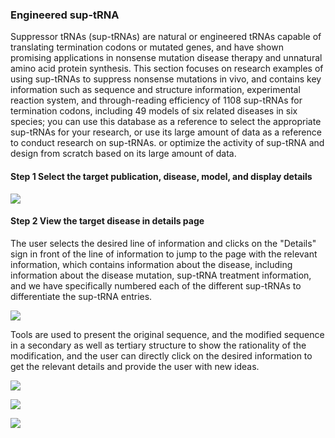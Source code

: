 ###   Engineered sup-tRNA 

Suppressor tRNAs \(sup\-tRNAs\) are natural or engineered tRNAs capable of translating termination codons or mutated genes, and have shown promising applications in nonsense mutation disease therapy and unnatural amino acid protein synthesis\. This section focuses on research examples of using sup\-tRNAs to suppress nonsense mutations in vivo, and contains key information such as sequence and structure information, experimental reaction system, and through\-reading efficiency of 1108 sup\-tRNAs for termination codons, including 49 models of six related diseases in six species; you can use this database as a reference to select the appropriate sup\-tRNAs for your research, or use its large amount of data as a reference to conduct research on sup\-tRNAs\. or optimize the activity of sup\-tRNA and design from scratch based on its large amount of data\.

#### Step 1 Select the target publication, disease, model, and display details


![](https://minio.lumoxuan.cn/ensure/help/Engineered%20Sup-tRNA%20Select%20the%20target%20publication.png)

#### Step 2  View the target disease in details page

The user selects the desired line of information and clicks on the "Details" sign in front of the line of information to jump to the page with the relevant information, which contains information about the disease, including information about the disease mutation, sup\-tRNA treatment information, and we have specifically numbered each of the different sup\-tRNAs to differentiate the sup\-tRNA entries\.

![](https://minio.lumoxuan.cn/ensure/help/chick%20to%20open%20deatils%20page.png)

Tools are used to present the original sequence, and the modified sequence in a secondary as well as tertiary structure to show the rationality of the modification, and the user can directly click on the desired information to get the relevant details and provide the user with new ideas\.

![](https://minio.lumoxuan.cn/ensure/help/More%20details%20of%20Engineered%20Sup-tRNA%20%20.png)

![](https://minio.lumoxuan.cn/ensure/help/Engineered%20Sup-tRNA%20alignment.png)



![](https://trna.lumoxuan.cn/docs/Aligment、secondary%20structure、3d%20structure.png)